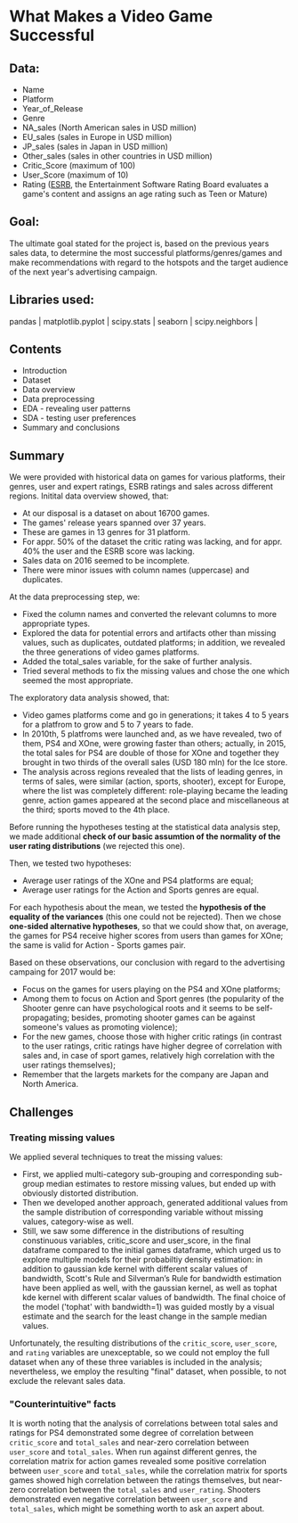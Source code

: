 # What Makes a Video Game Successful

## Data:

- Name
- Platform
- Year_of_Release
- Genre
- NA_sales (North American sales in USD million)
- EU_sales (sales in Europe in USD million)
- JP_sales (sales in Japan in USD million)
- Other_sales (sales in other countries in USD million)
- Critic_Score (maximum of 100)
- User_Score (maximum of 10)
- Rating ([ESRB](https://www.esrb.org/ratings-guide/), the Entertainment Software Rating Board evaluates a game's content and assigns an age rating such as Teen or Mature)

## Goal:

The ultimate goal stated for the project is, based on the previous years sales data, to determine the most successful platforms/genres/games and make recommendations with regard to the hotspots and the target audience of the next year's advertising campaign.

## Libraries used:

pandas | 
matplotlib.pyplot |
scipy.stats |
seaborn |
scipy.neighbors |

## Contents

* Introduction
* Dataset
* Data overview
* Data preprocessing
* EDA - revealing user patterns
* SDA - testing user preferences
* Summary and conclusions

## Summary

We were provided with historical data on games for various platforms, their genres, user and expert ratings, ESRB ratings and sales across different regions. Initital data overview showed, that:

* At our disposal is a dataset on about 16700 games.
* The games' release years spanned over 37 years.
* These are games in 13 genres for 31 platform.
* For appr. 50% of the dataset the critic rating was lacking, and for appr. 40% the user and the ESRB score was lacking.
* Sales data on 2016 seemed to be incomplete.
* There were minor issues with column names (uppercase) and duplicates.

At the data preprocessing step, we:

* Fixed the column names and converted the relevant columns to more appropriate types.
* Explored the data for potential errors and artifacts other than missing values, such as duplicates, outdated platforms; in addition, we revealed the three generations of video games platforms.
* Added the total_sales variable, for the sake of further analysis.
* Tried several methods to fix the missing values and chose the one which seemed the most appropriate.

The exploratory data analysis showed, that:

* Video games platforms come and go in generations; it takes 4 to 5 years for a platfrom to grow and 5 to 7 years to fade.
* In 2010th, 5 platfroms were launched and, as we have revealed, two of them, PS4 and XOne, were growing faster than others; actually, in 2015, the total sales for PS4 are double of those for XOne and together they brought in two thirds of the overall sales (USD 180 mln) for the Ice store.
* The analysis across regions revealed that the lists of leading genres, in terms of sales, were similar (action, sports, shooter), except for Europe, where the list was completely different: role-playing became the leading genre, action games appeared at the second place and miscellaneous at the third; sports moved to the 4th place.

Before running the hypotheses testing at the statistical data analysis step, we made additional **check of our basic assumtion of the normality of the user rating distributions** (we rejected this one).

Then, we tested two hypotheses:

* Average user ratings of the XOne and PS4 platforms are equal;
* Average user ratings for the Action and Sports genres are equal.

For each hypothesis about the mean, we tested the **hypothesis of the equality of the variances** (this one could not be rejected). Then we chose **one-sided alternative hypotheses**, so that we could show that, on average, the games for PS4 receive higher scores from users than games for XOne; the same is valid for Action - Sports games pair.

Based on these observations, our conclusion with regard to the advertising campaing for 2017 would be:

* Focus on the games for users playing on the PS4 and XOne platforms;
* Among them to focus on Action and Sport genres (the popularity of the Shooter genre can have psychological roots and it seems to be self-propagating; besides, promoting shooter games can be against someone's values as promoting violence);
* For the new games, choose those with higher critic ratings (in contrast to the user ratings, critic ratings have higher degree of correlation with sales and, in case of sport games, relatively high correlation with the user ratings themselves);
* Remember that the largets markets for the company are Japan and North America.

## Challenges

### Treating missing values

We applied several techniques to treat the missing values:

* First, we applied multi-category sub-grouping and corresponding sub-group median estimates to restore missing values, but ended up with obviously distorted distribution.
* Then we developed another approach, generated additional values from the sample distribution of corresponding variable without missing values, category-wise as well.
* Still, we saw some difference in the distributions of resulting constinuous variables, critic_score and user_score, in the final dataframe compared to the initial games dataframe, which urged us to explore multiple models for their probabiltiy density estimation: in addition to gaussian kde kernel with different scalar values of bandwidth, Scott's Rule and Silverman’s Rule for bandwidth estimation have been applied as well, with the gaussian kernel, as well as tophat kde kernel with different scalar values of bandwidth. The final choice of the model ('tophat' with bandwidth=1) was guided mostly by a visual estimate and the search for the least change in the sample median values.

Unfortunately, the resulting distributions of the `critic_score`, `user_score`, and `rating` variables are unexceptable, so we could not employ the full dataset when any of these three variables is included in the analysis; nevertheless, we employ the resulting "final" dataset, when possible, to not exclude the relevant sales data.

### "Counterintuitive" facts

It is worth noting that the analysis of correlations between total sales and ratings for PS4 demonstrated some degree of correlation between `critic_score` and `total_sales` and near-zero correlation between `user_score` and `total_sales`. When run against different genres, the correlation matrix for action games revealed some positive correlation between `user_score` and `total_sales`, while the correlation matrix for sports games showed high correlation between the ratings themselves, but near-zero correlation between the `total_sales` and `user_rating`. Shooters demonstrated even negative correlation between `user_score` and `total_sales`, which might be something worth to ask an axpert about.
